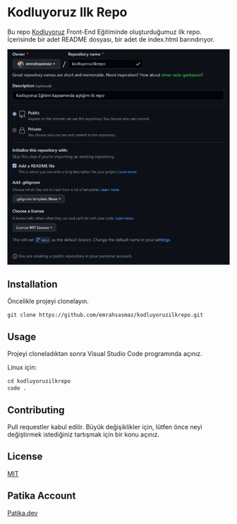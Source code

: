 # Kodluyoruz Ilk Repo
Bu repo [Kodluyoruz](https://www.kodluyoruz.org/) Front-End Eğitiminde oluşturduğumuz ilk repo. İçerisinde bir adet README dosyası, bir adet de index.html barındırıyor.

![my_first_markdown](./img/patika.dev.png)


## Installation

Öncelikle projeyi clonelayın.
```
git clone https://github.com/emrahsasmaz/kodluyoruzilkrepo.git
```

## Usage

Projeyi cloneladıktan sonra Visual Studio Code programında açınız.

Linux için:
```
cd kodluyoruzilkrepo
code .
```

## Contributing

Pull requestler kabul edilir. Büyük değişiklikler için, lütfen önce neyi değiştirmek istediğiniz tartışmak için bir konu açınız.


## License

[MIT](https://choosealicense.com/licenses/mit/)

## Patika Account

[Patika.dev](https://app.patika.dev/emrahsasmaz)

